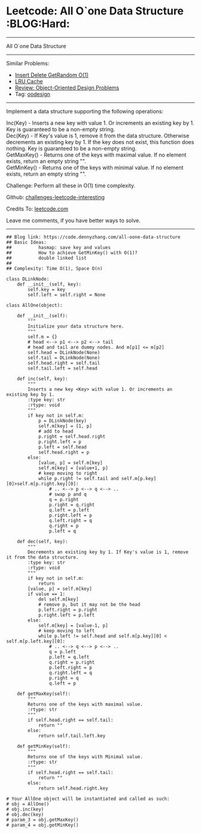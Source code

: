 # Leetcode:  All O\`one Data Structure     :BLOG:Hard:


---

All O\`one Data Structure  

---

Similar Problems:  
-   [Insert Delete GetRandom O(1)](https://code.dennyzhang.com/insert-delete-getrandom-o1)
-   [LRU Cache](https://code.dennyzhang.com/lru-cache)
-   [Review: Object-Oriented Design Problems](https://code.dennyzhang.com/review-oodesign)
-   Tag: [oodesign](https://code.dennyzhang.com/tag/oodesign)

---

Implement a data structure supporting the following operations:  

Inc(Key) - Inserts a new key with value 1. Or increments an existing key by 1. Key is guaranteed to be a non-empty string.  
Dec(Key) - If Key's value is 1, remove it from the data structure. Otherwise decrements an existing key by 1. If the key does not exist, this function does nothing. Key is guaranteed to be a non-empty string.  
GetMaxKey() - Returns one of the keys with maximal value. If no element exists, return an empty string "".  
GetMinKey() - Returns one of the keys with minimal value. If no element exists, return an empty string "".  

Challenge: Perform all these in O(1) time complexity.  

Github: [challenges-leetcode-interesting](https://github.com/DennyZhang/challenges-leetcode-interesting/tree/master/all-oone-data-structure)  

Credits To: [leetcode.com](https://leetcode.com/problems/all-oone-data-structure/description/)  

Leave me comments, if you have better ways to solve.  

---

    ## Blog link: https://code.dennyzhang.com/all-oone-data-structure
    ## Basic Ideas:
    ##          hasmap: save key and values
    ##          How to achieve GetMinKey() with O(1)?
    ##          double linked list
    ##
    ## Complexity: Time O(1), Space O(n)
    
    class DLinkNode:
        def __init__(self, key):
            self.key = key
            self.left = self.right = None
    
    class AllOne(object):
    
        def __init__(self):
            """
            Initialize your data structure here.
            """
            self.m = {}
            # head <--> p1 <--> p2 <--> tail
            # head and tail are dummy nodes. And m[p1] <= m[p2]
            self.head = DLinkNode(None)
            self.tail = DLinkNode(None)
            self.head.right = self.tail
            self.tail.left = self.head
    
        def inc(self, key):
            """
            Inserts a new key <Key> with value 1. Or increments an existing key by 1.
            :type key: str
            :rtype: void
            """
            if key not in self.m:
                p = DLinkNode(key)
                self.m[key] = [1, p]
                # add to head
                p.right = self.head.right
                p.right.left = p
                p.left = self.head
                self.head.right = p
            else:
                [value, p] = self.m[key]
                self.m[key] = [value+1, p]
                # keep moving to right
                while p.right != self.tail and self.m[p.key][0]>self.m[p.right.key][0]:
                    # .. <--> p <--> q <--> ..
                    # swap p and q
                    q = p.right
                    p.right = q.right
                    q.left = p.left
                    p.right.left = p
                    q.left.right = q
                    q.right = p
                    p.left = q
    
        def dec(self, key):
            """
            Decrements an existing key by 1. If Key's value is 1, remove it from the data structure.
            :type key: str
            :rtype: void
            """
            if key not in self.m:
                return
            [value, p] = self.m[key]
            if value == 1:
                del self.m[key]
                # remove p, but it may not be the head
                p.left.right = p.right
                p.right.left = p.left
            else:
                self.m[key] = [value-1, p]
                # keep moving to left
                while p.left != self.head and self.m[p.key][0] < self.m[p.left.key][0]:
                    # .. <--> q <--> p <--> ..
                    q = p.left
                    p.left = q.left
                    q.right = p.right
                    p.left.right = p
                    q.right.left = q
                    p.right = q
                    q.left = p
    
        def getMaxKey(self):
            """
            Returns one of the keys with maximal value.
            :rtype: str
            """
            if self.head.right == self.tail:
                return ""
            else:
                return self.tail.left.key
    
        def getMinKey(self):
            """
            Returns one of the keys with Minimal value.
            :rtype: str
            """
            if self.head.right == self.tail:
                return ""
            else:
                return self.head.right.key
    
    # Your AllOne object will be instantiated and called as such:
    # obj = AllOne()
    # obj.inc(key)
    # obj.dec(key)
    # param_3 = obj.getMaxKey()
    # param_4 = obj.getMinKey()